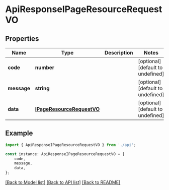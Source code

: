 # ApiResponseIPageResourceRequestVO


## Properties

Name | Type | Description | Notes
------------ | ------------- | ------------- | -------------
**code** | **number** |  | [optional] [default to undefined]
**message** | **string** |  | [optional] [default to undefined]
**data** | [**IPageResourceRequestVO**](IPageResourceRequestVO.md) |  | [optional] [default to undefined]

## Example

```typescript
import { ApiResponseIPageResourceRequestVO } from './api';

const instance: ApiResponseIPageResourceRequestVO = {
    code,
    message,
    data,
};
```

[[Back to Model list]](../README.md#documentation-for-models) [[Back to API list]](../README.md#documentation-for-api-endpoints) [[Back to README]](../README.md)
